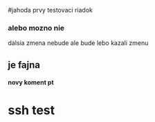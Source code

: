 #jahoda
prvy testovaci riadok
### alebo mozno nie
dalsia zmena nebude 
ale bude lebo kazali zmenu
## je fajna
#### novy koment pt
# ssh test
